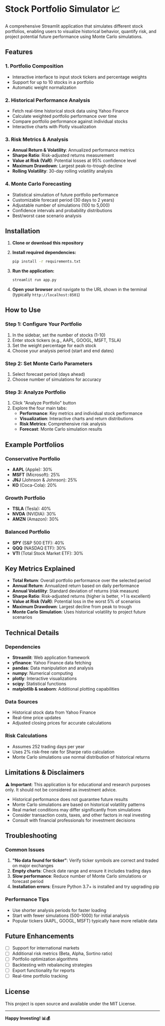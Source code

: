# Stock Portfolio Simulator 📈

A comprehensive Streamlit application that simulates different stock portfolios, enabling users to visualize historical behavior, quantify risk, and project potential future performance using Monte Carlo simulations.

## Features

### 1. Portfolio Composition
- Interactive interface to input stock tickers and percentage weights
- Support for up to 10 stocks in a portfolio
- Automatic weight normalization

### 2. Historical Performance Analysis
- Fetch real-time historical stock data using Yahoo Finance
- Calculate weighted portfolio performance over time
- Compare portfolio performance against individual stocks
- Interactive charts with Plotly visualization

### 3. Risk Metrics & Analysis
- **Annual Return & Volatility**: Annualized performance metrics
- **Sharpe Ratio**: Risk-adjusted returns measurement
- **Value at Risk (VaR)**: Potential losses at 95% confidence level
- **Maximum Drawdown**: Largest peak-to-trough decline
- **Rolling Volatility**: 30-day rolling volatility analysis

### 4. Monte Carlo Forecasting
- Statistical simulation of future portfolio performance
- Customizable forecast period (30 days to 2 years)
- Adjustable number of simulations (100 to 5,000)
- Confidence intervals and probability distributions
- Best/worst case scenario analysis

## Installation

1. **Clone or download this repository**

2. **Install required dependencies:**
   ```bash
   pip install -r requirements.txt
   ```

3. **Run the application:**
   ```bash
   streamlit run app.py
   ```

4. **Open your browser** and navigate to the URL shown in the terminal (typically `http://localhost:8501`)

## How to Use

### Step 1: Configure Your Portfolio
1. In the sidebar, set the number of stocks (1-10)
2. Enter stock tickers (e.g., AAPL, GOOGL, MSFT, TSLA)
3. Set the weight percentage for each stock
4. Choose your analysis period (start and end dates)

### Step 2: Set Monte Carlo Parameters
1. Select forecast period (days ahead)
2. Choose number of simulations for accuracy

### Step 3: Analyze Portfolio
1. Click "Analyze Portfolio" button
2. Explore the four main tabs:
   - **Performance**: Key metrics and individual stock performance
   - **Visualization**: Interactive charts and return distributions
   - **Risk Metrics**: Comprehensive risk analysis
   - **Forecast**: Monte Carlo simulation results

## Example Portfolios

### Conservative Portfolio
- **AAPL** (Apple): 30%
- **MSFT** (Microsoft): 25%
- **JNJ** (Johnson & Johnson): 25%
- **KO** (Coca-Cola): 20%

### Growth Portfolio
- **TSLA** (Tesla): 40%
- **NVDA** (NVIDIA): 30%
- **AMZN** (Amazon): 30%

### Balanced Portfolio
- **SPY** (S&P 500 ETF): 40%
- **QQQ** (NASDAQ ETF): 30%
- **VTI** (Total Stock Market ETF): 30%

## Key Metrics Explained

- **Total Return**: Overall portfolio performance over the selected period
- **Annual Return**: Annualized return based on daily performance
- **Annual Volatility**: Standard deviation of returns (risk measure)
- **Sharpe Ratio**: Risk-adjusted returns (higher is better, >1 is excellent)
- **Value at Risk (VaR)**: Potential loss in the worst 5% of scenarios
- **Maximum Drawdown**: Largest decline from peak to trough
- **Monte Carlo Simulation**: Uses historical volatility to project future scenarios

## Technical Details

### Dependencies
- **Streamlit**: Web application framework
- **yfinance**: Yahoo Finance data fetching
- **pandas**: Data manipulation and analysis
- **numpy**: Numerical computing
- **plotly**: Interactive visualizations
- **scipy**: Statistical functions
- **matplotlib & seaborn**: Additional plotting capabilities

### Data Sources
- Historical stock data from Yahoo Finance
- Real-time price updates
- Adjusted closing prices for accurate calculations

### Risk Calculations
- Assumes 252 trading days per year
- Uses 2% risk-free rate for Sharpe ratio calculation
- Monte Carlo simulations use normal distribution of historical returns

## Limitations & Disclaimers

⚠️ **Important**: This application is for educational and research purposes only. It should not be considered as investment advice.

- Historical performance does not guarantee future results
- Monte Carlo simulations are based on historical volatility patterns
- Real market conditions may differ significantly from simulations
- Consider transaction costs, taxes, and other factors in real investing
- Consult with financial professionals for investment decisions

## Troubleshooting

### Common Issues
1. **"No data found for ticker"**: Verify ticker symbols are correct and traded on major exchanges
2. **Empty charts**: Check date range and ensure it includes trading days
3. **Slow performance**: Reduce number of Monte Carlo simulations or forecast period
4. **Installation errors**: Ensure Python 3.7+ is installed and try upgrading pip

### Performance Tips
- Use shorter analysis periods for faster loading
- Start with fewer simulations (500-1000) for initial analysis
- Popular tickers (AAPL, GOOGL, MSFT) typically have more reliable data

## Future Enhancements

- [ ] Support for international markets
- [ ] Additional risk metrics (Beta, Alpha, Sortino ratio)
- [ ] Portfolio optimization algorithms
- [ ] Backtesting with rebalancing strategies
- [ ] Export functionality for reports
- [ ] Real-time portfolio tracking

## License

This project is open source and available under the MIT License.

---

**Happy Investing! 📊💰**